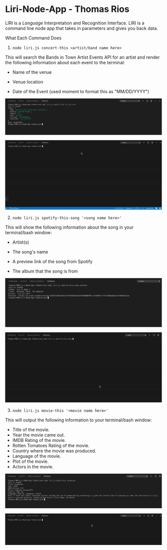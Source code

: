 # Liri-Node-App - Thomas Rios

LIRI is a _Language_ Interpretation and Recognition Interface. LIRI is a command line node app that takes in parameters and gives you back data.

What Each Command Does

1. `node liri.js concert-this <artist/band name here>`

This will search the Bands in Town Artist Events API for an artist and render the following information about each event to the terminal:

* Name of the venue

* Venue location

* Date of the Event (used moment to format this as "MM/DD/YYYY")

![alt text](Images/BandsInTown.png)

![alt text](Images/BandsInTown.gif)


2. `node liri.js spotify-this-song '<song name here>'`

This will show the following information about the song in your terminal/bash window:

* Artist(s)

* The song's name

* A preview link of the song from Spotify

* The album that the song is from

![alt text](Images/SpotifySearch.png)

![alt text](Images/SpotifySearch.gif)


3. `node liri.js movie-this '<movie name here>'`

This will output the following information to your terminal/bash window:

* Title of the movie.
* Year the movie came out.
* IMDB Rating of the movie.
* Rotten Tomatoes Rating of the movie.
* Country where the movie was produced.
* Language of the movie.
* Plot of the movie.
* Actors in the movie.

![alt text](Images/OMDB.png)

![alt text](Images/OMDB.gif)

